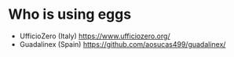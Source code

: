 # Who is using eggs

* UfficioZero (Italy) https://www.ufficiozero.org/
* Guadalinex (Spain) https://github.com/aosucas499/guadalinex/
